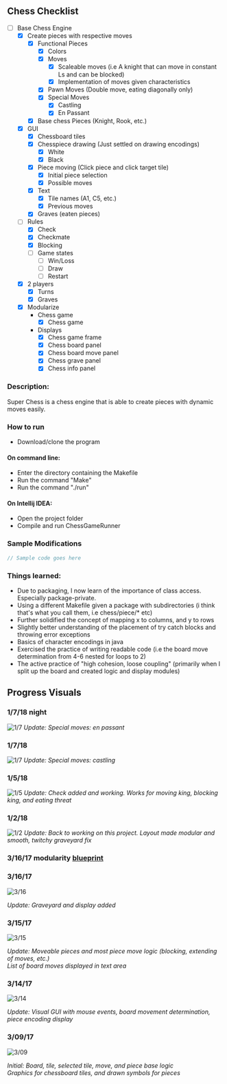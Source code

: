 ## Chess Checklist
- [ ] Base Chess Engine
    - [x] Create pieces with respective moves
        - [x] Functional Pieces
            - [x] Colors
            - [x] Moves
                - [x] Scaleable moves (i.e A knight that can move in constant Ls and can be blocked)
                - [x] Implementation of moves given characteristics
            - [x] Pawn Moves (Double move, eating diagonally only)
            - [x] Special Moves
                - [x] Castling
                - [x] En Passant
        - [x] Base chess Pieces (Knight, Rook, etc.)
    - [x] GUI
        - [x] Chessboard tiles
        - [x] Chesspiece drawing (Just settled on drawing encodings)
            - [x] White
            - [x] Black
        - [x] Piece moving (Click piece and click target tile)
            - [x] Initial piece selection
            - [x] Possible moves
        - [x] Text
            - [x] Tile names (A1, C5, etc.)
            - [x] Previous moves
        - [x] Graves (eaten pieces)
    - [ ] Rules
        - [x] Check
        - [x] Checkmate
        - [x] Blocking
        - [ ] Game states
            - [ ] Win/Loss
            - [ ] Draw
            - [ ] Restart
    - [x] 2 players
        - [x] Turns
        - [x] Graves
    - [x] Modularize
        - Chess game
            - [x] Chess game
        - Displays
            - [x] Chess game frame
            - [x] Chess board panel
            - [x] Chess board move panel
            - [x] Chess grave panel
            - [x] Chess info panel

<!---
- [ ] Chess Engine Extras
    - [ ] State saving
        - [ ] Loadable chess board from text file
        - [ ] Save/load user state
    - [ ] Artificial Intelligence (AI)
        - [ ] Open source
            - [ ] One difficulty
            - [ ] Multiple difficulties
        - [ ] Custom script
    - [ ] Network
        - [ ] Play over local network
        - [ ] Play over TCP
-->

### Description:
Super Chess is a chess engine that is able to create pieces with dynamic moves easily.

### How to run
- Download/clone the program

#### On command line:
- Enter the directory containing the Makefile
- Run the command "Make"
- Run the command "./run"

#### On Intellij IDEA:
- Open the project folder
- Compile and run ChessGameRunner

### Sample Modifications
```java
// Sample code goes here
```

### Things learned:
- Due to packaging, I now learn of the importance of class access. Especially package-private.
- Using a different Makefile given a package with subdirectories (i think that's what you call them, i.e chess/piece/\* etc)
- Further solidified the concept of mapping x to columns, and y to rows
- Slightly better understanding of the placement of try catch blocks and throwing error exceptions
- Basics of character encodings in java
- Exercised the practice of writing readable code (i.e the board move determination from 4-6 nested for loops to 2)
- The active practice of "high cohesion, loose coupling" (primarily when I split up the board and created logic and display modules)

## Progress Visuals
### 1/7/18 night
![1/7](images/gifs/2018-01-07_20-25-40.gif)
*Update: Special moves: en passant*
### 1/7/18
![1/7](images/gifs/2018-01-07_19-02-28.gif)
*Update: Special moves: castling*
### 1/5/18
![1/5](https://i.imgur.com/UJik6kw.png)
*Update: Check added and working. Works for moving king, blocking king, and eating threat*

### 1/2/18
![1/2](https://i.imgur.com/37ZuYo2.png)
*Update: Back to working on this project. Layout made modular and smooth, twitchy graveyard fix*

### 3/16/17 modularity [blueprint](https://raw.githubusercontent.com/yinghaoawang/Super-Chess/master/images/blueprint_3-16-17.png)

### 3/16/17
![3/16](images/gifs/super-chess_3-16-17.gif)

*Update: Graveyard and display added*

### 3/15/17
![3/15](images/gifs/super-chess_3-15-17.gif)

*Update: Moveable pieces and most piece move logic (blocking, extending of moves, etc.)  
List of board moves displayed in text area*

### 3/14/17
![3/14](images/gifs/super-chess_3-14-17.gif)

*Update: Visual GUI with mouse events, board movement determination, piece encoding display*

### 3/09/17
![3/09](images/gifs/super-chess_3-09-17.gif)

*Initial: Board, tile, selected tile, move, and piece base logic  
Graphics for chessboard tiles, and drawn symbols for pieces*
